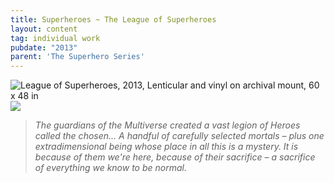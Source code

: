 ```yaml
---
title: Superheroes ~ The League of Superheroes
layout: content
tag: individual work
pubdate: "2013"
parent: 'The Superhero Series'
---
```


![League of Superheroes, 2013, Lenticular and vinyl on archival mount, 60 x 48 in](assets/img/superhero-series-013_the-league-for-print-original-with-text.jpg)
![](assets/img/superhero-series-013_the-league-for-print-painted-with-text.jpg)

> *The guardians of the Multiverse created a vast legion of Heroes called the chosen... A handful of carefully selected mortals –  plus one extradimensional being whose place in all this is a mystery. It is because of them we're here, because of their sacrifice –  a sacrifice of everything we know to be normal.*
